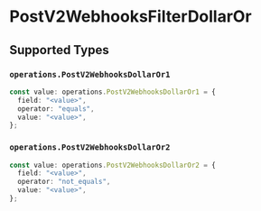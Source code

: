 # PostV2WebhooksFilterDollarOr


## Supported Types

### `operations.PostV2WebhooksDollarOr1`

```typescript
const value: operations.PostV2WebhooksDollarOr1 = {
  field: "<value>",
  operator: "equals",
  value: "<value>",
};
```

### `operations.PostV2WebhooksDollarOr2`

```typescript
const value: operations.PostV2WebhooksDollarOr2 = {
  field: "<value>",
  operator: "not_equals",
  value: "<value>",
};
```

